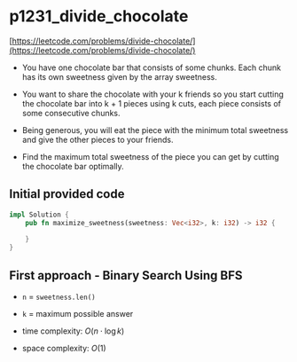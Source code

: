 # p1231_divide_chocolate
[https://leetcode.com/problems/divide-chocolate/](https://leetcode.com/problems/divide-chocolate/)

- You have one chocolate bar that consists of some chunks. Each chunk has its own sweetness given by the array sweetness.

- You want to share the chocolate with your k friends so you start cutting the chocolate bar into k + 1 pieces using k cuts, each piece consists of some consecutive chunks.

- Being generous, you will eat the piece with the minimum total sweetness and give the other pieces to your friends.

- Find the maximum total sweetness of the piece you can get by cutting the chocolate bar optimally.

## Initial provided code
```Rust
impl Solution {
    pub fn maximize_sweetness(sweetness: Vec<i32>, k: i32) -> i32 {
        
    }
}
```
  
## First approach - Binary Search Using BFS

- `n` = `sweetness.len()`
- `k` = maximum possible answer
  
- time complexity: $O(n \cdot \log k)$
- space complexity: $O(1)$
  
